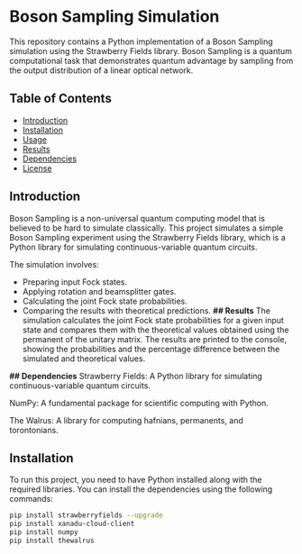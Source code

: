 # Boson Sampling Simulation

This repository contains a Python implementation of a Boson Sampling simulation using the Strawberry Fields library. Boson Sampling is a quantum computational task that demonstrates quantum advantage by sampling from the output distribution of a linear optical network.

## Table of Contents
- [Introduction](#introduction)
- [Installation](#installation)
- [Usage](#usage)
- [Results](#results)
- [Dependencies](#dependencies)
- [License](#license)

## Introduction

Boson Sampling is a non-universal quantum computing model that is believed to be hard to simulate classically. This project simulates a simple Boson Sampling experiment using the Strawberry Fields library, which is a Python library for simulating continuous-variable quantum circuits.

The simulation involves:
- Preparing input Fock states.
- Applying rotation and beamsplitter gates.
- Calculating the joint Fock state probabilities.
- Comparing the results with theoretical predictions.
**## Results**
The simulation calculates the joint Fock state probabilities for a given input state and compares them with the theoretical values obtained using the permanent of the unitary matrix. The results are printed to the console, showing the probabilities and the percentage difference between the simulated and theoretical values.

**## Dependencies**
Strawberry Fields: A Python library for simulating continuous-variable quantum circuits.

NumPy: A fundamental package for scientific computing with Python.

The Walrus: A library for computing hafnians, permanents, and torontonians.

## Installation

To run this project, you need to have Python installed along with the required libraries. You can install the dependencies using the following commands:

```bash
pip install strawberryfields --upgrade
pip install xanadu-cloud-client
pip install numpy
pip install thewalrus
